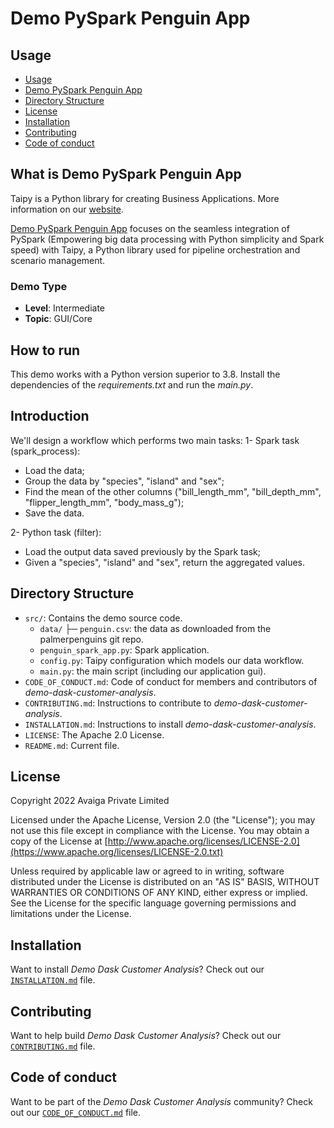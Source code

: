 # Demo PySpark Penguin App

## Usage
- [Usage](#usage)
- [Demo PySpark Penguin App](#what-is-demo-pyspark-penguin-app)
- [Directory Structure](#directory-structure)
- [License](#license)
- [Installation](#installation)
- [Contributing](#contributing)
- [Code of conduct](#code-of-conduct)

## What is Demo PySpark Penguin App

Taipy is a Python library for creating Business Applications. More information on our
[website](https://www.taipy.io).

[Demo PySpark Penguin App](https://github.com/Avaiga/demo-pytorch-penguin-app) 
focuses on the seamless integration of PySpark (Empowering big data processing with Python simplicity and Spark speed) with Taipy, a Python library used for pipeline orchestration and scenario management.

### Demo Type
- **Level**: Intermediate
- **Topic**: GUI/Core

## How to run

This demo works with a Python version superior to 3.8. Install the dependencies of the *requirements.txt* and run the *main.py*.

## Introduction
We'll design a workflow which performs two main tasks:
1- Spark task (spark_process):
- Load the data;
- Group the data by "species", "island" and "sex";
- Find the mean of the other columns ("bill_length_mm", "bill_depth_mm", "flipper_length_mm", "body_mass_g");
- Save the data.

2- Python task (filter):
- Load the output data saved previously by the Spark task;
- Given a "species", "island" and "sex", return the aggregated values.

## Directory Structure

- `src/`: Contains the demo source code.
    - `data/`
        ├─ `penguin.csv`: the data as downloaded from the palmerpenguins git repo.
    - `penguin_spark_app.py`: Spark application.
    - `config.py`: Taipy configuration which models our data workflow.
    - `main.py`: the main script (including our application gui).
- `CODE_OF_CONDUCT.md`: Code of conduct for members and contributors of _demo-dask-customer-analysis_.
- `CONTRIBUTING.md`: Instructions to contribute to _demo-dask-customer-analysis_.
- `INSTALLATION.md`: Instructions to install _demo-dask-customer-analysis_.
- `LICENSE`: The Apache 2.0 License.
- `README.md`: Current file.

## License
Copyright 2022 Avaiga Private Limited

Licensed under the Apache License, Version 2.0 (the "License"); you may not use this file except in compliance with
the License. You may obtain a copy of the License at
[http://www.apache.org/licenses/LICENSE-2.0](https://www.apache.org/licenses/LICENSE-2.0.txt)

Unless required by applicable law or agreed to in writing, software distributed under the License is distributed on
an "AS IS" BASIS, WITHOUT WARRANTIES OR CONDITIONS OF ANY KIND, either express or implied. See the License for the
specific language governing permissions and limitations under the License.

## Installation

Want to install _Demo Dask Customer Analysis_? Check out our [`INSTALLATION.md`](INSTALLATION.md) file.

## Contributing

Want to help build _Demo Dask Customer Analysis_? Check out our [`CONTRIBUTING.md`](CONTRIBUTING.md) file.

## Code of conduct

Want to be part of the _Demo Dask Customer Analysis_ community? Check out our [`CODE_OF_CONDUCT.md`](CODE_OF_CONDUCT.md) file.
